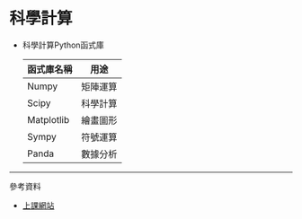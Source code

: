 # 科學計算
- 科學計算Python函式庫

    函式庫名稱 |用途
    ----------|------
    Numpy     | 矩陣運算
    Scipy     | 科學計算
    Matplotlib| 繪畫圖形
    Sympy     | 符號運算
    Panda     | 數據分析
---
參考資料
- [上課網站](https://misavo.com/blog/%E9%99%B3%E9%8D%BE%E8%AA%A0/%E6%9B%B8%E7%B1%8D/%E7%A7%91%E5%AD%B8%E8%A8%88%E7%AE%97)